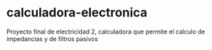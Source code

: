 # calculadora-electronica
Proyecto final de electricidad 2, calculadora que permite el calculo de impedancias y de filtros pasivos 

